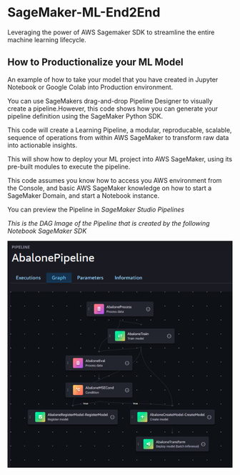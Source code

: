 # SageMaker-ML-End2End
 Leveraging the power of AWS Sagemaker SDK to streamline the entire machine learning lifecycle.
 
 ## How to Productionalize your ML Model ##

 An example of how to take your model that you have created in Jupyter Notebook or Google Colab into Production environment.
 
 You can use SageMakers drag-and-drop Pipeline Designer to visually create a pipeline.However, this code shows how you can generate your pipeline definition using the SageMaker Python SDK. 
 
 This code will create a Learning Pipeline, a modular, reproducable, scalable, sequence of operations from within AWS SageMaker to transform raw data into actionable insights.
 
 This will show how to deploy your ML project into AWS SageMaker, using its pre-built modules to execute the pipeline.
 
 This code assumes you know how to access you AWS environment from the Console, and basic AWS SageMaker knowledge on how to start a SageMaker Domain, and start a Notebook instance.
 
 You can preview the Pipeline in _SageMaker Studio_ _Pipelines_
 
 _This is the DAG Image of the Pipeline that is created by the following Notebook SageMaker SDK_
 
 ![SageMaker Pipeline](./SageMakerPipeline.png "SageMaker Pipeline")
 
